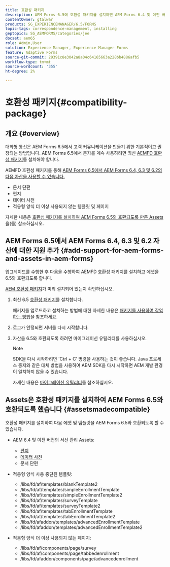 ```yaml
---
title: 호환성 패키지
description: AEM Forms 6.5에 호환성 패키지를 설치하면 AEM Forms 6.4 및 이전 버전의 서신 관리 에셋과 더 이상 사용되지 않는 적응형 양식 템플릿 및 페이지를 사용할 수 있습니다
contentOwner: gtalwar
products: SG_EXPERIENCEMANAGER/6.5/FORMS
topic-tags: correspondence-management, installing
geptopics: SG_AEMFORMS/categories/jee
docset: aem65
role: Admin,User
solution: Experience Manager, Experience Manager Forms
feature: Adaptive Forms
source-git-commit: 29391c8e3042a8a04c64165663a228bb4886afb5
workflow-type: tm+mt
source-wordcount: '355'
ht-degree: 2%

---
```


# 호환성 패키지{#compatibility-package}

## 개요 {#overview}

대화형 통신은 AEM Forms 6.5에서 고객 커뮤니케이션을 만들기 위한 기본적이고 권장되는 방법입니다. AEM Forms 6.5에서 문자를 계속 사용하려면 최신 [AEMFD 호환성 패키지](https://helpx.adobe.com/kr/aem-forms/kb/aem-forms-releases.html)를 설치해야 합니다.

AEMFD 호환성 패키지를 통해 [AEM Forms 6.5에서 AEM Forms 6.4, 6.3 및 6.2의 다음 자산을 사용할 수 있습니다.](../../forms/using/compatibility-package.md#add-support-for-aem-forms-and-assets-in-aem-forms)

* 문서 단편
* 편지
* 데이터 사전
* 적응형 양식 더 이상 사용되지 않는 템플릿 및 페이지

자세한 내용은 [호환성 패키지를 설치하여 AEM Forms 6.5와 호환되도록 만든 Assets](../../forms/using/compatibility-package.md#assetsmadecompatible)을(를) 참조하십시오.

## AEM Forms 6.5에서 AEM Forms 6.4, 6.3 및 6.2 자산에 대한 지원 추가 {#add-support-for-aem-forms-and-assets-in-aem-forms}

업그레이드를 수행한 후 다음을 수행하여 AEMFD 호환성 패키지를 설치하고 에셋을 6.5와 호환되도록 합니다.

[AEM 호환성 패키지](https://helpx.adobe.com/kr/aem-forms/kb/aem-forms-releases.html)가 미리 설치되어 있는지 확인하십시오.

1. 최신 6.5 [호환성 패키지](https://helpx.adobe.com/kr/aem-forms/kb/aem-forms-releases.html)를 설치합니다.

   패키지를 업로드하고 설치하는 방법에 대한 자세한 내용은 [패키지를 사용하여 작업하는 방법](/help/sites-administering/package-manager.md)을 참조하세요.

1. 로그가 안정되면 서버를 다시 시작합니다.
1. 자산을 6.5와 호환되도록 하려면 마이그레이션 유틸리티를 사용하십시오.

   >[!NOTE]
   >
   > SDK을 다시 시작하려면 &#39;Ctrl + C&#39; 명령을 사용하는 것이 좋습니다. Java 프로세스 중지와 같은 대체 방법을 사용하여 AEM SDK을 다시 시작하면 AEM 개발 환경이 일치하지 않을 수 있습니다.

   자세한 내용은 [마이그레이션 유틸리티](../../forms/using/migration-utility.md)를 참조하십시오.

## Assets은 호환성 패키지를 설치하여 AEM Forms 6.5와 호환되도록 했습니다 {#assetsmadecompatible}

호환성 패키지를 설치하여 다음 에셋 및 템플릿을 AEM Forms 6.5와 호환되도록 할 수 있습니다.

* AEM 6.4 및 이전 버전의 서신 관리 Assets:

   * [편지](../../forms/using/create-letter.md)
   * [데이터 사전](/help/forms/using/data-dictionary.md)
   * 문서 단편

* 적응형 양식 사용 중단된 템플릿:

   * /libs/fd/af/templates/blankTemplate2
   * /libs/fd/af/templates/simpleEnrollmentTemplate
   * /libs/fd/af/templates/simpleEnrollmentTemplate2
   * /libs/fd/af/templates/surveyTemplate
   * /libs/fd/af/templates/surveyTemplate2
   * /libs/fd/af/templates/tabEnrollmentTemplate
   * /libs/fd/af/templates/tabEnrollmentTemplate2
   * /libs/fd/afaddon/templates/advancedEnrollmentTemplate
   * /libs/fd/afaddon/templates/advancedEnrollmentTemplate2

* 적응형 양식 더 이상 사용되지 않는 페이지:

   * /libs/fd/af/components/page/survey
   * /libs/fd/af/components/page/tabbedenrollment
   * /libs/fd/afaddon/components/page/advancedenrollment

